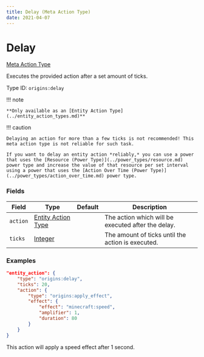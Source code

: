 ```yaml
---
title: Delay (Meta Action Type)
date: 2021-04-07
---
```


# Delay

[Meta Action Type](../meta_action_types.md)

Executes the provided action after a set amount of ticks.

Type ID: `origins:delay`

!!! note

    **Only available as an [Entity Action Type](../entity_action_types.md)**

!!! caution

    Delaying an action for more than a few ticks is not recommended! This meta action type is not reliable for such task.

    If you want to delay an entity action *reliably,* you can use a power that uses the [Resource (Power Type)](../power_types/resource.md) power type and increase the value of that resource per set interval using a power that uses the [Action Over Time (Power Type)](../power_types/action_over_time.md) power type.


### Fields

Field  | Type | Default | Description
-------|------|---------|-------------
`action` | [Entity Action Type](../entity_action_types.md) | | The action which will be executed after the delay.
`ticks` | [Integer](../data_types/integer.md) | | The amount of ticks until the action is executed.


### Examples

```json
"entity_action": {
    "type": "origins:delay",
    "ticks": 20,
    "action": {
        "type": "origins:apply_effect",
        "effect": {
            "effect": "minecraft:speed",
            "amplifier": 1,
            "duration": 80
        }
    }
}
```
This action will apply a speed effect after 1 second.
